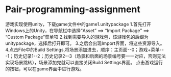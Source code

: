 # Pair-programming-assignment
游戏实现使用unity，下载game文件中的game1.unitypackage
1.首先打开Windows上的Unity，在导航栏中选择“Asset” ==> “Import Package” ==> “Custom Package”菜单项
2.找到需要导入的游戏包，该游戏包的后缀为 unitypackage，选择后打开即可。
3.之后会出现Import界面，将这些资源导入。
4.点击File中的Build Settings,将场景添加进去，顺序：主页面--0；游戏+菜单---1；历史记录1--2；历史记录2--3（场景和后面的场景编号要一一对应，否则无法实现场景跳转），场景添加完就可以直接关闭Build Settings界面。
点击游戏运行的按钮，可以在game界面中进行游戏。
